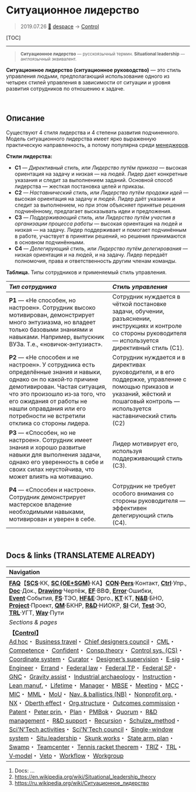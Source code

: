 # Ситуационное лидерство
> 2019.07.26 [🚀](../index/index.md) [despace](index.md) → [Control](control.md)

[TOC]

---

> <small>**Ситуационное лидерство** — русскоязычный термин. **Situational leadership** — англоязычный эквивалент.</small>

**Ситуационное лидерство (ситуационное руководство)** — это стиль управления людьми, предполагающий использование одного из четырех стилей управления в зависимости от ситуации и уровня развития сотрудников по отношению к задаче.


<p style="page-break-after:always"> </p>


## Описание
Существуют 4 стиля лидерства и 4 степени развития подчиненного. Модель ситуационного лидерства имеет ярко выраженную практическую направленность, а потому популярна среди [менеджеров](manager.md).

**Стили лидерства:**

   - **С1** — *Директивный стиль, или Лидерство путём приказа* — высокая ориентация на задачу и низкая — на людей. Лидер дает конкретные указания и следит за выполнением заданий. Основной способ лидерства — жесткая постановка целей и приказы.
   - **С2** — *Наставнический стиль, или Лидерство путём продажи идей* — высокая ориентация на задачу и людей. Лидер даёт указания и следит за выполнением, но при этом объясняет принятые решения подчинённому, предлагает высказывать идеи и предложения.
   - **С3** — *Поддерживающий стиль, или Лидерство путём участия в организации процесса работы* — высокая ориентация на людей и низкая — на задачу. Лидер поддерживает и помогает подчинённым в работе, участвует в принятии решений, но решения принимаются в основном подчинёнными.
   - **С4** — *Делегирующий стиль, или Лидерство путём делегирования* — низкая ориентация и на людей, и на задачу. Лидер передаёт полномочия, права и ответственность другим членам команды.

**Таблица.** Типы сотрудников и применяемый стиль управления.

|*Тип сотрудника*|*Стиль управления*|
|:-|:-|
|**Р1** — «Не способен, но настроен». Сотрудник высоко мотивирован, демонстрирует много энтузиазма, но владеет только базовыми знаниями и навыками. Например, выпускник ВУЗа. Т.е., «новичок‑энтузиаст».|Сотрудник нуждается в чёткой постановке задачи, обучении, разъяснении, инструкциях и контроле со стороны руководителя — используется директивный стиль (С1).|
|**Р2** — «Не способен и не настроен». У сотрудника есть определённые знания и навыки, однако он по какой‑то причине демотивирован. Частая ситуация, что это произошло из‑за того, что его ожидания от работы не нашли оправдания или его потребности не встретили отклика со стороны лидера.|Сотрудник нуждается и в директивах руководителя, и в его поддержке, управление с помощью приказов и указаний, жёсткий и пошаговый контроль — используется наставнический стиль (С2)|
|**Р3** — «Способен, но не настроен». Сотрудник  имеет знания и хорошо развитые навыки для выполнения задачи, однако его уверенность в себе и своих силах неустойчива, что может влиять на мотивацию.|Лидер мотивирует его, используя поддерживающий стиль (С3).|
|**Р4** — «Способен и настроен». Сотрудник демонстрирует мастерское владение необходимыми навыками, мотивирован и уверен в себе.|Сотрудник  не требует особого внимания со стороны руководителя — эффективен делегирующий стиль (С4).|



<p style="page-break-after:always"> </p>

## Docs & links (TRANSLATEME ALREADY)
|Navigation|
|:-|
|**[FAQ](faq.md)**【**[SCS](scs.md)**·КК, **[SC (OE+SGM)](sc.md)**·КА】**[CON](contact.md)·[Pers](person.md)**·Контакт, **[Ctrl](control.md)**·Упр., **[Doc](doc.md)**·Док., **[Drawing](drawing.md)**·Чертёж, **[EF](ef.md)**·ВВФ, **[Error](error.md)**·Ошибки, **[Event](event.md)**·События, **[FS](fs.md)**·ТЭО, **[HF&E](hfe.md)**·Эрго., **[KT](kt.md)**·КТ, **[N&B](nnb.md)**·БНО, **[Project](project.md)**·Проект, **[QM](qm.md)**·БКНР, **[R&D](rnd.md)**·НИОКР, **[SI](si.md)**·СИ, **[Test](test.md)**·ЭО, **[TRL](trl.md)**·УГТ, **[Way](way.md)**·Пути|
|*Sections & pages*|
|**【[Control](Control.md)】**<br> [Ad hoc](ad_hoc.md)・ [Business travel](business_travel.md)・ [Chief designers council](cocd.md)・ [CML](cml.md)・ [Competence](competence.md)・ [Confident](confident.md)・ [Consp.theory](consp_theory.md)・ [Control sys. (CS)](cs.md)・ [Coordinate system](coord_sys.md)・ [Curator](curator.md)・ [Designer’s supervision](des_spv.md)・ [E‑sig](esig.md)・ [Engineer](se.md)・ [Errand](errand.md)・ [Federal law](fed_law.md)・ [Federal TP](fed_tp.md)・ [Federal SP](fed_sp.md)・ [GNC](gnc.md)・ [Gravity assist](gravass.md)・ [Industrial archaeology](ind_arch.md)・ [Instruction](instruction.md)・ [Lean manuf.](lean_man.md)・ [Lifetime](lifetime.md)・ [Manager](manager.md)・ [MBSE](se.md)・ [Meeting](meeting.md)・ [MCC](scs.md)・ [MIC](mic.md)・ [MML](mml.md)・ [MoU](contract.md)・ [Nav. & ballistics (NB)](nnb.md)・ [Nonprofit org.](nonprof_org.md)・ [NX](nx.md)・ [Oberth effect](oberth_eff.md)・ [Org.structure](orgstruct.md)・ [Outcomes commission](outccom.md)・ [Patent](patent.md)・ [Peter prin.](peter_principle.md)・ [Plan](plan.md)・ [PMBok](pmbok.md)・ [Quorum](quorum.md)・ [R&D management](mgmt.md)・ [R&D support](rnd_support.md)・ [Recursion](recurs.md)・ [Schulze_method](schulze_method.md)・ [Sci'N'Tech activities](st_act.md)・ [Sci'N'Tech council](satc.md)・ [Single-window system](sw_sys.md)・ [Situ.leadership](situ_leadership.md)・ [Skunk works](se.md)・ [State arm. plan](plan_sa.md)・ [Swamp](swamp.md)・ [Teamcenter](teamcenter.md)・ [Tennis racket theorem](tr_theorem.md)・ [TRIZ](triz.md)・ [TRL](trl.md)・ [V‑model](v_model.md)・ [Veto](veto.md)・ [Workflow](workflow.md)・ [Workgroup](wg.md)|

   1. Docs: …
   1. <https://en.wikipedia.org/wiki/Situational_leadership_theory>
   1. <https://ru.wikipedia.org/wiki/Ситуационное_лидерство>
